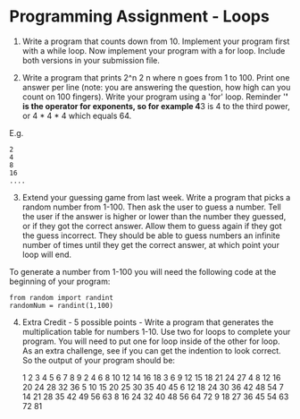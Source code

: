 # Programming Assignment - Loops

1. Write a program that counts down from 10. Implement your program first with a while loop.  Now implement your program with a for loop. Include both versions in your submission file.

2. Write a program that prints 2^n 2 n where n goes from 1 to 100. Print one answer per line (note: you are answering the question, how high can you count on 100 fingers). Write your program using a 'for' loop.  Reminder '**' is the operator for exponents, so for example 4**3 is 4 to the third power, or 4 * 4 * 4 which equals 64. 

E.g.

    2
    4
    8
    16
    ....

3. Extend your guessing game from last week.  Write a program that picks a random number from 1-100.  Then ask the user to guess a number. Tell the user if the answer is higher or lower than the number they guessed, or if they got the correct answer.  Allow them to guess again if they got the guess incorrect.  They should be able to guess numbers an infinite number of times until they get the correct answer, at which point your loop will end.

To generate a number from 1-100 you will need the following code at the beginning of your program:

    from random import randint
    randomNum = randint(1,100)

4. Extra Credit - 5 possible points - Write a program that generates the multiplication table for numbers 1-10. Use two for loops to complete your program. You will need to put one for loop inside of the other for loop. As an extra challenge, see if you can get the indention to look correct. So the output of your program should be:

    1  2  3  4  5  6  7  8  9
    2  4  6  8 10 12 14 16 18
    3  6  9 12 15 18 21 24 27
    4  8 12 16 20 24 28 32 36
    5 10 15 20 25 30 35 40 45
    6 12 18 24 30 36 42 48 54
    7 14 21 28 35 42 49 56 63
    8 16 24 32 40 48 56 64 72
    9 18 27 36 45 54 63 72 81

